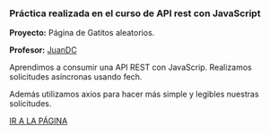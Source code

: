 ### Práctica realizada en el curso de API rest con JavaScript

**Proyecto:** Página de Gatitos aleatorios.

**Profesor:** [JuanDC](https://github.com/juandc)

Aprendimos a consumir una API REST con JavaScrip.
Realizamos solicitudes asíncronas usando fech. 

Además utilizamos axios para hacer más simple y legibles nuestras solicitudes.

[IR A LA PÁGINA](https://magali-acevedo.github.io/gatitosAleatorios/)  
